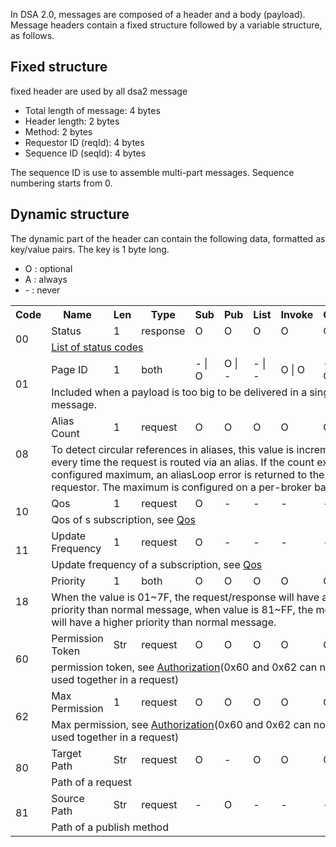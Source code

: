 In DSA 2.0, messages are composed of a header and a body (payload). Message headers contain a fixed structure followed by a variable structure, as follows.

## Fixed structure
fixed header are used by all dsa2 message
* Total length of message: 4 bytes
* Header length: 2 bytes
* Method: 2 bytes
* Requestor ID (reqId): 4 bytes
* Sequence ID (seqId): 4 bytes

The sequence ID is use to assemble multi-part messages. Sequence numbering starts from 0.

## Dynamic structure

The dynamic part of the header can contain the following data, formatted as key/value pairs. The key is 1 byte long.

* O : optional
* A : always
* \- : never

<table>
<tr><th>Code</th>
    <th>Name</th>
    <th>Len</th>
    <th>Type</th>
    <th>Sub</th>
    <th>Pub</th>
    <th>List</th>
    <th>Invoke</th>
    <th>Get</th>
    <th>Set</th></tr>
<tr><td rowspan="2">00</td>
    <td>Status</td>
    <td>1</td>
    <td>response</td>
    <td>O</td>
    <td>O</td>
    <td>O</td>
    <td>O</td>
    <td>O</td>
    <td>O</td></tr>
    <tr><td colspan="9">
      <a href="https://github.com/dsa-2/docs/wiki/Status-Table">List of status codes</a>
    </td></tr>
<tr><td rowspan="2">01</td>
    <td>Page ID</td>
    <td>1</td>
    <td>both</td>
    <td>- | O</td>
    <td>O | -</td>
    <td>- | -</td>
    <td>O | O</td>
    <td>- | O</td>
    <td>O | -</td></tr>
    <tr><td colspan="9">
      Included when a payload is too big to be delivered in a single message.
    </td></tr>
<tr><td rowspan="2">08</td>
    <td>Alias Count</td>
    <td>1</td>
    <td>request</td>
    <td>O</td>
    <td>O</td>
    <td>O</td>
    <td>O</td>
    <td>O</td>
    <td>O</td></tr>
    <tr><td colspan="9">
      To detect circular references in aliases, this value is incremented every time the request is routed via an alias. If the count exceeds a configured maximum, an aliasLoop error is returned to the requestor. The maximum is configured on a per-broker basis.
    </td></tr>
<tr><td rowspan="2">10</td>
    <td>Qos</td>
    <td>1</td>
    <td>request</td>
    <td>O</td>
    <td>-</td>
    <td>-</td>
    <td>-</td>
    <td>-</td>
    <td>-</td></tr>
    <tr><td colspan="9">
      Qos of s subscription, see <a href="https://github.com/dsa-2/docs/wiki/Qos">Qos</a>
    </td></tr>
<tr><td rowspan="2">11</td>
    <td>Update Frequency</td>
    <td>1</td>
    <td>request</td>
    <td>O</td>
    <td>-</td>
    <td>-</td>
    <td>-</td>
    <td>-</td>
    <td>-</td></tr>
    <tr><td colspan="9">
      Update frequency of a subscription, see <a href="https://github.com/dsa-2/docs/wiki/Qos">Qos</a>
    </td></tr>

<tr><td rowspan="2">18</td>
    <td>Priority</td>
    <td>1</td>
    <td>both</td>
    <td>O</td>
    <td>O</td>
    <td>O</td>
    <td>O</td>
    <td>O</td>
    <td>O</td></tr>
    <tr><td colspan="9">
      When the value is 01~7F, the request/response will have a lower priority than normal message, when value is 81~FF, the message will have a higher priority than normal message.
    </td></tr>
<tr><td rowspan="2">60</td>
    <td>Permission Token</td>
    <td>Str</td>
    <td>request</td>
    <td>O</td>
    <td>O</td>
    <td>O</td>
    <td>O</td>
    <td>O</td>
    <td>O</td></tr>
    <tr><td colspan="9">
      permission token, see <a href="https://github.com/dsa-2/docs/wiki/Authorization">Authorization</a>(0x60 and 0x62 can not be used together in a request)
    </td></tr>
<tr><td rowspan="2">62</td>
    <td>Max Permission</td>
    <td>1</td>
    <td>request</td>
    <td>O</td>
    <td>O</td>
    <td>O</td>
    <td>O</td>
    <td>O</td>
    <td>O</td></tr>
    <tr><td colspan="9">
      Max permission, see <a href="https://github.com/dsa-2/docs/wiki/Authorization">Authorization</a>(0x60 and 0x62 can not be used together in a request)
    </td></tr>
<tr><td rowspan="2">80</td>
    <td>Target Path</td>
    <td>Str</td>
    <td>request</td>
    <td>O</td>
    <td>-</td>
    <td>O</td>
    <td>O</td>
    <td>O</td>
    <td>O</td></tr>
    <tr><td colspan="9">
      Path of a request
    </td></tr>
<tr><td rowspan="2">81</td>
    <td>Source Path</td>
    <td>Str</td>
    <td>request</td>
    <td>-</td>
    <td>O</td>
    <td>-</td>
    <td>-</td>
    <td>-</td>
    <td>-</td></tr>
    <tr><td colspan="9">
      Path of a publish method
    </td></tr>
</table>